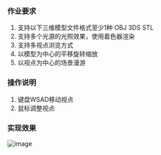 ### 作业要求

1. 支持以下三维模型文件格式至少1种
OBJ
3DS
STL
2. 支持多个光源的光照效果，使用着色器渲染
3. 支持多视点浏览方式
4. 以模型为中心的平移旋转缩放
5. 以视点为中心的场景漫游

### 操作说明

1. 键盘WSAD移动视点
2. 鼠标调整视点

### 实现效果
![image](project03.gif)
